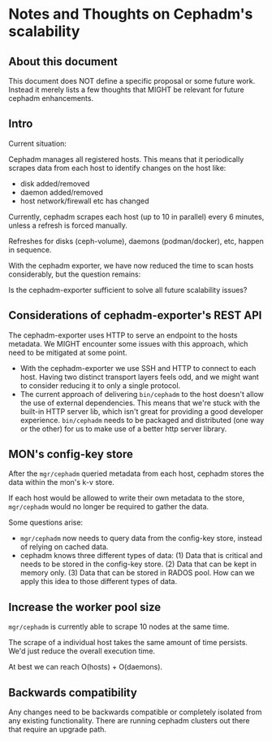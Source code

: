 # Notes and Thoughts on Cephadm\'s scalability

## About this document

This document does NOT define a specific proposal or some future work.
Instead it merely lists a few thoughts that MIGHT be relevant for future
cephadm enhancements.

## Intro

Current situation:

Cephadm manages all registered hosts. This means that it periodically
scrapes data from each host to identify changes on the host like:

-   disk added/removed
-   daemon added/removed
-   host network/firewall etc has changed

Currently, cephadm scrapes each host (up to 10 in parallel) every 6
minutes, unless a refresh is forced manually.

Refreshes for disks (ceph-volume), daemons (podman/docker), etc, happen
in sequence.

With the cephadm exporter, we have now reduced the time to scan hosts
considerably, but the question remains:

Is the cephadm-exporter sufficient to solve all future scalability
issues?

## Considerations of cephadm-exporter\'s REST API

The cephadm-exporter uses HTTP to serve an endpoint to the hosts
metadata. We MIGHT encounter some issues with this approach, which need
to be mitigated at some point.

-   With the cephadm-exporter we use SSH and HTTP to connect to each
    host. Having two distinct transport layers feels odd, and we might
    want to consider reducing it to only a single protocol.
-   The current approach of delivering `bin/cephadm` to the host
    doesn\'t allow the use of external dependencies. This means that
    we\'re stuck with the built-in HTTP server lib, which isn\'t great
    for providing a good developer experience. `bin/cephadm` needs to be
    packaged and distributed (one way or the other) for us to make use
    of a better http server library.

## MON\'s config-key store

After the `mgr/cephadm` queried metadata from each host, cephadm stores
the data within the mon\'s k-v store.

If each host would be allowed to write their own metadata to the store,
`mgr/cephadm` would no longer be required to gather the data.

Some questions arise:

-   `mgr/cephadm` now needs to query data from the config-key store,
    instead of relying on cached data.
-   cephadm knows three different types of data: (1) Data that is
    critical and needs to be stored in the config-key store. (2) Data
    that can be kept in memory only. (3) Data that can be stored in
    RADOS pool. How can we apply this idea to those different types of
    data.

## Increase the worker pool size

`mgr/cephadm` is currently able to scrape 10 nodes at the same time.

The scrape of a individual host takes the same amount of time persists.
We\'d just reduce the overall execution time.

At best we can reach O(hosts) + O(daemons).

## Backwards compatibility

Any changes need to be backwards compatible or completely isolated from
any existing functionality. There are running cephadm clusters out there
that require an upgrade path.
